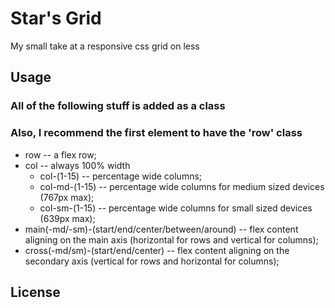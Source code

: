 # Star's Grid #
My small take at a responsive css grid on less

## Usage #
### All of the following stuff is added as a class #
### Also, I recommend the first element to have the 'row' class #
+ row -- a flex row;
+ col -- always 100% width
  + col-(1-15) -- percentage wide columns;
  + col-md-(1-15) -- percentage wide columns for medium sized devices (767px max);
  + col-sm-(1-15) -- percentage wide columns for small sized devices (639px max);
+ main(-md/-sm)-(start/end/center/between/around) -- flex content aligning on the main axis (horizontal for rows and vertical for columns);
+ cross(-md/sm)-(start/end/center) -- flex content aligning on the secondary axis (vertical for rows and horizontal for columns);

## License #